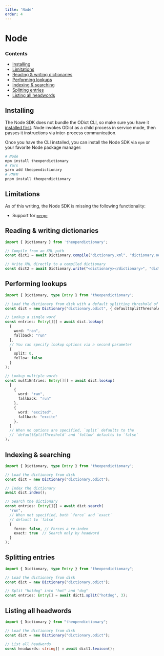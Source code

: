 ```yaml
---
title: 'Node'
order: 4
---
```


# Node

<aside>

### Contents

- [Installing](#installing)
- [Limitations](#limitations)
- [Reading \& writing dictionaries](#reading--writing-dictionaries)
- [Performing lookups](#performing-lookups)
- [Indexing \& searching](#indexing--searching)
- [Splitting entries](#splitting-entries)
- [Listing all headwords](#listing-all-headwords)

</aside>

## Installing 

The Node SDK does not bundle the ODict CLI, so make sure you have it [installed first](/docs/cli#installing-the-cli). Node invokes ODict as a child process in service mode, then passes it instructions via inter-process communication.

Once you have the CLI installed, you can install the Node SDK via `npm` or your favorite Node package manager:

```bash
# Node
npm install theopendictionary
# Yarn
yarn add theopendictionary
# PNPM
pnpm install theopendictionary
```

## Limitations

As of this writing, the Node SDK is missing the following functionality:

- Support for [`merge`](../cli/merge)


## Reading & writing dictionaries

```typescript
import { Dictionary } from 'theopendictionary';

// Compile from an XML path
const dict1 = await Dictionary.compile("dictionary.xml", "dictionary.odict");

// Write XML directly to a compiled dictionary
const dict2 = await Dictionary.write("<dictionary></dictionary>", "dictionary.odict");
```

## Performing lookups

```typescript
import { Dictionary, type Entry } from 'theopendictionary';

// Load the dictionary from disk with a default splitting threshold of 3
const dict = new Dictionary("dictionary.odict", { defaultSplitThreshold: 3 });

// Lookup a single word
const entries: Entry[][] = await dict.lookup(
  { 
    word: "ran", 
    fallback: "run" 
  }, 
  // You can specify lookup options via a second parameter
  { 
    split: 0, 
    follow: false 
  }
);

// Lookup multiple words
const multiEntries: Entry[][] = await dict.lookup(
  [
    { 
      word: "ran", 
      fallback: "run" 
    },
    { 
      word: "excited", 
      fallback: "excite" 
    },
  ]
  // When no options are specified, `split` defaults to the 
  // `defaultSplitThreshold` and `follow` defaults to `false`
);
```

## Indexing & searching

```typescript
import { Dictionary, type Entry } from 'theopendictionary';

// Load the dictionary from disk
const dict = new Dictionary("dictionary.odict");

// Index the dictionary
await dict.index();

// Search the dictionary
const entries: Entry[][] = await dict.search(
  "run", 
  // When not specified, both `force` and `exact` 
  // default to `false`
  {
    force: false, // Forces a re-index
    exact: true  // Search only by headword
  }
);
```

## Splitting entries

```typescript
import { Dictionary, type Entry } from "theopendictionary";

// Load the dictionary from disk
const dict = new Dictionary("dictionary.odict");

// Split "hotdog" into "hot" and "dog"
const entries: Entry[] = await dict1.split("hotdog", 3);
```

## Listing all headwords

```typescript
import { Dictionary } from "theopendictionary";

// Load the dictionary from disk
const dict = new Dictionary("dictionary.odict");

// List all headwords
const headwords: string[] = await dict1.lexicon();
```

